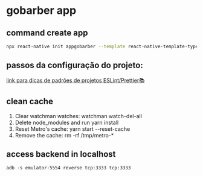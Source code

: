 # gobarber app

## command create app

```sh
npx react-native init appgobarber --template react-native-template-typescript
```

## passos da configuração do projeto:

[link para dicas de padrões de projetos ESLint/Prettier📚](https://www.notion.so/Padr-es-de-projeto-com-ESLint-Prettier-e-EditorConfig-0b57b47a24724c859c0cf226aa0cc3a7)

## clean cache

1. Clear watchman watches: watchman watch-del-all
2. Delete node_modules and run yarn install
3. Reset Metro's cache: yarn start --reset-cache
4. Remove the cache: rm -rf /tmp/metro-\*

## access backend in localhost

`adb -s emulator-5554 reverse tcp:3333 tcp:3333`
